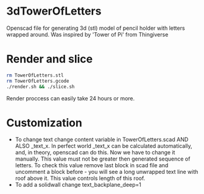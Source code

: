 # 3dTowerOfLetters
Openscad file for generating 3d (stl) model of pencil holder with letters wrapped around. Was inspired by 'Tower of Pi' from Thingiverse

# Render and slice
```bash
rm TowerOfLetters.stl
rm TowerOfLetters.gcode
./render.sh && ./slice.sh
```
Render proccess can easily take 24 hours or more.

# Customization
* To change text change content variable in TowerOfLetters.scad AND ALSO \_text\_x. In perfect world _text_x can be calculated automatically, and, in theory, openscad can do this. Now we have to change it manually. This value must not be greater then generated sequence of letters. To check this value remove last block in scad file and uncomment a block before - you will see a long unwrapped text line with roof above it. This value controls length of this roof.
* To add a solidwall change text\_backplane\_deep=1



